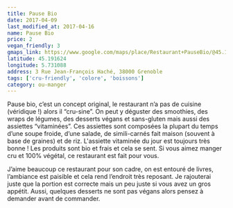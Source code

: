 ```yaml
---
title: Pause Bio
date: 2017-04-09
last_modified_at: 2017-04-16
name: Pause Bio
price: 2
vegan_friendly: 3
gmaps_link: https://www.google.com/maps/place/Restaurant+PauseBio/@45.1916293,5.7310884,15z/data=!4m2!3m1!1s0x0:0xba466d35baf6e3e5?sa=X&ved=0ahUKEwiMicvR1JnTAhVEChoKHdDsC30Q_BIIcTAK
latitude: 45.191624
longitude: 5.731088
address: 3 Rue Jean-François Haché, 38000 Grenoble
tags: ['cru-friendly', 'colore', 'boissons']
category: ou-manger
---
```


Pause bio, c’est un concept original, le restaurant n’a pas de cuisine (véridique !) alors il “cru-sine”. On peut y déguster des smoothies, des wraps de légumes, des desserts végans et sans-gluten mais aussi des assiettes “vitaminées”. Ces assiettes sont composées la plupart du temps d’une soupe froide, d’une salade, de simili-carnés fait maison (souvent à base de graines) et de riz. L'assiette vitaminée du jour est toujours très bonne ! Les produits sont bio et frais et cela se sent. Si vous aimez manger cru et 100% végétal, ce restaurant est fait pour vous.

J’aime beaucoup ce restaurant pour son cadre, on est entouré de livres, l’ambiance est paisible et cela rend l’endroit très reposant. Je rajouterai juste que la portion est correcte mais un peu juste si vous avez un gros appétit. Aussi, quelques desserts ne sont pas végans alors pensez à demander avant de commander.

